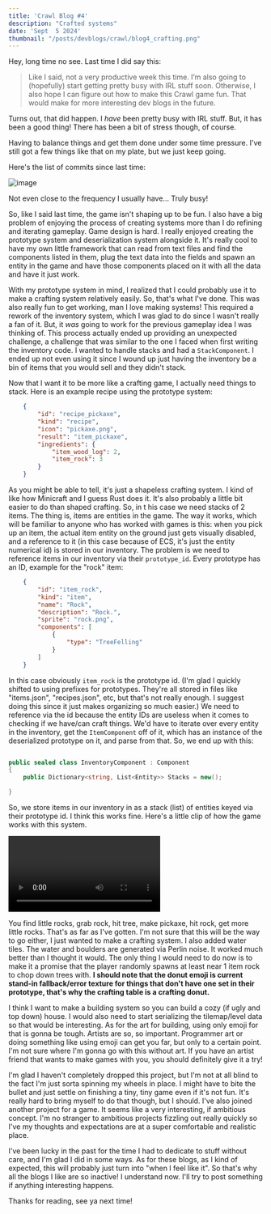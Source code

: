 ```yaml
---
title: 'Crawl Blog #4'
description: "Crafted systems"
date: 'Sept  5 2024'
thumbnail: "/posts/devblogs/crawl/blog4_crafting.png"
---
```



<Spotify src="track/3IiZ5QNMDWrRYS0EAeyWIU?si=08849215b4144a38" />

Hey, long time no see. Last time I did say this:

>Like I said, not a very productive week this time. I’m also going to (hopefully) start getting pretty busy with IRL stuff soon. Otherwise, I also hope I can figure out how to make this Crawl game fun. That would make for more interesting dev blogs in the future.


Turns out, that did happen. I *have* been pretty busy with IRL stuff. But, it has been a good thing! There has been a bit of stress though, of course.

Having to balance things and get them done under some time pressure. I've still got a few things like that on my plate, but we just keep going.

Here's the list of commits since last time:

![image](/posts/devblogs/crawl/jul-august_commits.png)

Not even close to the frequency I usually have... Truly busy!

<BlogHeader title="Crafting Pivot"/>
  
So, like I said last time, the game isn't shaping up to be fun. I also have a big problem of enjoying the process of creating systems more than I do refining and iterating gameplay. Game design is hard. I really enjoyed creating the prototype system and deserialization system alongside it. It's really cool to have my own little framework that can read from text files and find the components listed in them, plug the text data into the fields and spawn an entity in the game and have those components placed on it with all the data and have it just work.
  
With my prototype system in mind, I realized that I could probably use it to make a crafting system relatively easily. So, that's what I've done. This was also really fun to get working, man I love making systems! This required a rework of the inventory system, which I was glad to do since I wasn't really a fan of it. But, it *was* going to work for the previous gameplay idea I was thinking of. This process actually ended up providing an unexpected challenge, a challenge that was similar to the one I faced when first writing the inventory code. I wanted to handle stacks and had a `StackComponent`. I ended up not even using it since I wound up just having the inventory be a bin of items that you would sell and they didn't stack.
  
Now that I want it to be more like a crafting game, I actually need things to stack. Here is an example recipe using the prototype system:

```json
    {
        "id": "recipe_pickaxe",
        "kind": "recipe",
        "icon": "pickaxe.png",
        "result": "item_pickaxe",
        "ingredients": {
            "item_wood_log": 2,
            "item_rock": 3
        }
    }

```
As you might be able to tell, it's just a shapeless crafting system. I kind of like how Minicraft and I guess Rust does it. It's also probably a little bit easier to do than shaped crafting. So, in t his case we need stacks of 2 items. The thing is, items are entities in the game. The way it works, which will be familiar to anyone who has worked with games is this: when you pick up an item, the actual item entity on the ground just gets visually disabled, and a reference to it (in this case because of ECS, it's just the entity numerical id) is stored in our inventory. The problem is we need to reference items in our inventory via their `prototype_id`. Every prototype has an ID, example for the "rock" item:

```json
    {
        "id": "item_rock",
        "kind": "item",
        "name": "Rock",
        "description": "Rock.",
        "sprite": "rock.png",
        "components": [
            {
                "type": "TreeFelling"
            }
        ]
    }

```
In this case obviously `item_rock` is the prototype id. (I'm glad I quickly shifted to using prefixes for prototypes. They're all stored in files like "items.json", "recipes.json", etc, but that's not really enough. I suggest doing this since it just makes organizing so much easier.) We need to reference via the id because the entity IDs are useless when it comes to checking if we have/can craft things. We'd have to iterate over every entity in the inventory, get the `ItemComponent` off of it, which has an instance of the deserialized prototype on it, and parse from that. So, we end up with this:

```cs

public sealed class InventoryComponent : Component
{
    public Dictionary<string, List<Entity>> Stacks = new();

}
```

So, we store items in our inventory in as a stack (list) of entities keyed via their prototype id. I think this works fine. Here's a little clip of how the game works with this system.

<video src="/posts/devblogs/crawl/crafting_gameplay.mp4" type="video/mp4" controls></video>

You find little rocks, grab rock, hit tree, make pickaxe, hit rock, get more little rocks. That's as far as I've gotten. I'm not sure that this will be the way to go either, I just wanted to make a crafting system. I also added water tiles. The water and boulders are generated via Perlin noise. It worked much better than I thought it would. The only thing I would need to do now is to make it a promise that the player randomly spawns at least near 1 item rock to chop down trees with. **I should note that the donut emoji is current stand-in fallback/error texture for things that don't have one set in their prototype, that's why the crafting table is a crafting donut.**

I think I want to make a building system so you can build a cozy (if ugly and top down) house. I would also need to start serializing the tilemap/level data so that would be interesting. As for the art for building, using only emoji for that is gonna be tough. Artists are so, so important. Programmer art or doing something like using emoji can get you far, but only to a certain point. I'm not sure where I'm gonna go with this without art. If you have an artist friend that wants to make games with you, you should definitely give it a try!

I'm glad I haven't completely dropped this project, but I'm not at all blind to the fact I'm just sorta spinning my wheels in place. I might have to bite the bullet and just settle on finishing a tiny, tiny game even if it's not fun. It's really hard to bring myself to do that though, but I should. I've also joined another project for a game. It seems like a very interesting, if ambitious concept. I'm no stranger to ambitious projects fizzling out really quickly so I've my thoughts and expectations are at a super comfortable and realistic place.

I've been lucky in the past for the time I had to dedicate to stuff without care, and I'm glad I did in some ways. As for these blogs, as I kind of expected, this will probably just turn into "when I feel like it". So that's why all the blogs I like are so inactive! I understand now. I'll try to post something if anything interesting happens. 

Thanks for reading, see ya next time!

<Spotify src="track/5lrCiaF8NG0IhNSqJEwbs6?si=ffca164a804e41bb" />